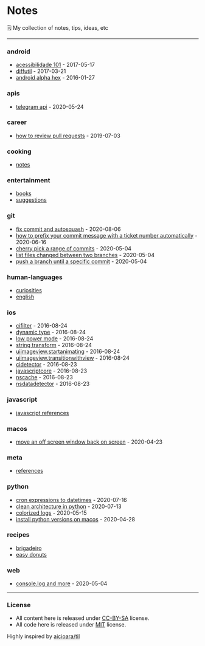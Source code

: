 # Notes

🗒 My collection of notes, tips, ideas, etc

---

### android

- [acessibilidade 101](android/acessibilidade-2017-05-17.md) - 2017-05-17
- [diffutil](android/diff-util-2017-03-21.md) - 2017-03-21
- [android alpha hex](android/alpha-hex-2016-01-27.md) - 2016-01-27

### apis

- [telegram api](apis/telegram-2020-05-24.md) - 2020-05-24

### career

- [how to review pull requests](career/how-to-review-pull-requests-2019-07-03.md) - 2019-07-03

### cooking

- [notes](cooking/notes.md)

### entertainment

- [books](entertainment/books.md)
- [suggestions](entertainment/suggestions.md)

### git

- [fix commit and autosquash](git/fixup-2020-08-06.md) - 2020-08-06
- [how to prefix your commit message with a ticket number automatically](git/prefix-your-commit-message-2020-06-16.md) - 2020-06-16
- [cherry pick a range of commits](git/cherry-pick-a-range-of-commits-2020-05-04.md) - 2020-05-04
- [list files changed between two branches](git/list-files-changed-between-branches-2020-05-04.md) - 2020-05-04
- [push a branch until a specific commit](git/push-until-some-specific-commit-2020-05-04.md) - 2020-05-04

### human-languages

- [curiosities](human-languages/curiosities.md)
- [english](human-languages/english.md)

### ios

- [cifilter](ios/cifilter-2016-08-24.md) - 2016-08-24
- [dynamic type](ios/dynamic-type-2016-08-24.md) - 2016-08-24
- [low power mode](ios/low-power-mode-2016-08-24.md) - 2016-08-24
- [string transform](ios/string-transform-2016-08-24.md) - 2016-08-24
- [uiimageview.startanimating](ios/uiimageview-animation-2016-08-24.md) - 2016-08-24
- [uiimageview.transitionwithview](ios/uiimageview-transition-2016-08-24.md) - 2016-08-24
- [cidetector](ios/cidetector-2016-08-23.md) - 2016-08-23
- [javascriptcore](ios/javascriptcore-2016-08-23.md) - 2016-08-23
- [nscache](ios/nscache-2016-08-23.md) - 2016-08-23
- [nsdatadetector](ios/nsdatadetector-2016-08-23.md) - 2016-08-23

### javascript

- [javascript references](javascript/references.md)

### macos

- [move an off screen window back on screen](macos/move-an-off-screen-window-back-on-screen-2020-04-23.md) - 2020-04-23

### meta

- [references](meta/references.md)

### python

- [cron expressions to datetimes](python/cron-expressions-to-datetimes-2020-07-16.md) - 2020-07-16
- [clean architecture in python](python/clean-architecture-in-python-2020-07-13.md) - 2020-07-13
- [colorized logs](python/colorized-logs-2020-05-15.md) - 2020-05-15
- [install python versions on macos](python/install-python-versions-on-macos-2020-04-28.md) - 2020-04-28

### recipes

- [brigadeiro](recipes/brigadeiro.md)
- [easy donuts](recipes/easy-donuts-2-ingredients.md)

### web

- [console.log and more](web/console-log-2020-05-04.md) - 2020-05-04

---

### License
- All content here is released under [CC-BY-SA](LICENSE-CC-BY-SA) license.
- All code here is released under [MIT](LICENSE-MIT) license.

Highly inspired by [aicioara/til](https://github.com/aicioara/til)
